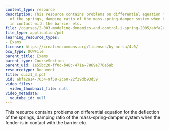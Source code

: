 ```yaml
---
content_type: resource
description: This resource contains problems on differential equation for the deflection
  of the springs, damping ratio of the mass-spring-damper system when the fender is
  in contact with the barrier etc.
file: /courses/2-003-modeling-dynamics-and-control-i-spring-2005/abfa2a1476349f582c6022f29db93d59_quiz1_3.pdf
file_type: application/pdf
learning_resource_types:
- Exams
license: https://creativecommons.org/licenses/by-nc-sa/4.0/
ocw_type: OCWFile
parent_title: Exams
parent_type: CourseSection
parent_uid: 1e55bc20-ff0c-b48c-471a-7869a776e5ab
resourcetype: Document
title: quiz1_3.pdf
uid: abfa2a14-7634-9f58-2c60-22f29db93d59
video_files:
  video_thumbnail_file: null
video_metadata:
  youtube_id: null
---
```

This resource contains problems on differential equation for the deflection of the springs, damping ratio of the mass-spring-damper system when the fender is in contact with the barrier etc.